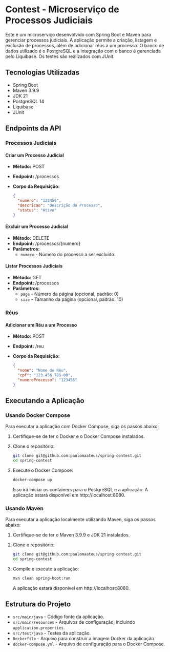 # Contest - Microserviço de Processos Judiciais

Este é um microserviço desenvolvido com Spring Boot e Maven para gerenciar processos judiciais. A aplicação permite a criação, listagem e exclusão de processos, além de adicionar réus a um processo. O banco de dados utilizado é o PostgreSQL e a integração com o banco é gerenciada pelo Liquibase. Os testes são realizados com JUnit.

## Tecnologias Utilizadas

- Spring Boot
- Maven 3.9.9
- JDK 21
- PostgreSQL 14
- Liquibase
- JUnit

## Endpoints da API

### Processos Judiciais

#### Criar um Processo Judicial

- **Método:** POST
- **Endpoint:** /processos
- **Corpo da Requisição:**
  
  ```json
  {
    "numero": "123456",
    "descricao": "Descrição do Processo",
    "status": "Ativo"
  }
  ```

#### Excluir um Processo Judicial

- **Método:** DELETE
- **Endpoint:** /processos/{numero}
- **Parâmetros:**
  - `numero` - Número do processo a ser excluído.

#### Listar Processos Judiciais

- **Método:** GET
- **Endpoint:** /processos
- **Parâmetros:**
  - `page` - Número da página (opcional, padrão: 0)
  - `size` - Tamanho da página (opcional, padrão: 10)

### Réus

#### Adicionar um Réu a um Processo

- **Método:** POST
- **Endpoint:** /reu
- **Corpo da Requisição:**
  
  ```json
  {
    "nome": "Nome do Réu",
    "cpf": "123.456.789-00",
    "numeroProcesso": "123456"
  }
  ```

## Executando a Aplicação

### Usando Docker Compose

Para executar a aplicação com Docker Compose, siga os passos abaixo:

1. Certifique-se de ter o Docker e o Docker Compose instalados.
2. Clone o repositório:
   
   ```bash
   git clone git@github.com:paulomaateus/spring-contest.git
   cd spring-contest
   ```

3. Execute o Docker Compose:
   
   ```bash
   docker-compose up
   ```

   Isso irá iniciar os containers para o PostgreSQL e a aplicação. A aplicação estará disponível em http://localhost:8080.

### Usando Maven

Para executar a aplicação localmente utilizando Maven, siga os passos abaixo:

1. Certifique-se de ter o Maven 3.9.9 e JDK 21 instalados.
2. Clone o repositório:
   
   ```bash
   git clone git@github.com:paulomaateus/spring-contest.git
   cd spring-contest
   ```

3. Compile e execute a aplicação:
   
   ```bash
   mvn clean spring-boot:run
   ```

   A aplicação estará disponível em http://localhost:8080.

## Estrutura do Projeto

- `src/main/java` - Código fonte da aplicação.
- `src/main/resources` - Arquivos de configuração, incluindo `application.properties`.
- `src/test/java` - Testes da aplicação.
- `Dockerfile` - Arquivo para construir a imagem Docker da aplicação.
- `docker-compose.yml` - Arquivo de configuração para o Docker Compose.

